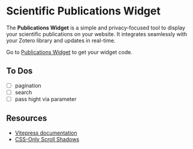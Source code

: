 # Scientific Publications Widget

The **Publications Widget** is a simple and privacy-focused tool to display your scientific publications on your website. It integrates seamlessly with your Zotero library and updates in real-time.

Go to [Publications Widget](https://pub-get.ch/) to get your widget code.

## To Dos

- [ ] pagination 
- [ ] search
- [ ] pass hight via parameter 

## Resources

- [Vitepress documentation](https://vitepress.dev/)
- [CSS-Only Scroll Shadows](https://codepen.io/chriscoyier/pen/YzXBYvL)
